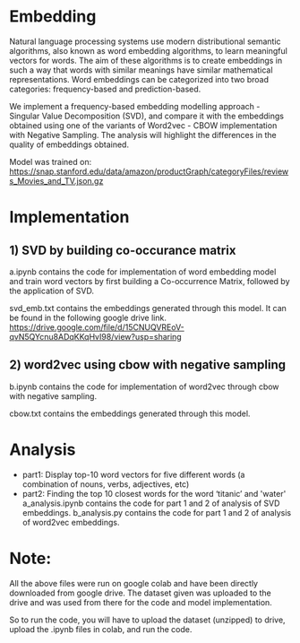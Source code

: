 # Embedding
Natural language processing systems use modern distributional semantic algorithms, also known as
word embedding algorithms, to learn meaningful vectors for words. The aim of these algorithms is to create
embeddings in such a way that words with similar meanings have similar mathematical representations.
Word embeddings can be categorized into two broad categories: frequency-based and prediction-based.

We implement a frequency-based embedding modelling approach - Singular Value Decomposition (SVD), and compare it with the embeddings obtained using one of the variants of Word2vec - CBOW implementation with Negative Sampling. The analysis will highlight the differences in the quality of embeddings obtained.  

Model was trained on: https://snap.stanford.edu/data/amazon/productGraph/categoryFiles/reviews_Movies_and_TV.json.gz

# Implementation
## 1) SVD by building co-occurance matrix
a.ipynb contains the code for implementation of word embedding model and train word vectors by first building a Co-occurrence Matrix, followed by the application of SVD.

svd_emb.txt contains the embeddings generated through this model. It can be found in the following google drive link.
https://drive.google.com/file/d/15CNUQVREoV-qvN5QYcnu8ADqKKqHvI98/view?usp=sharing

## 2) word2vec using cbow with negative sampling
b.ipynb contains the code for implementation of word2vec through cbow with negative sampling.

cbow.txt contains the embeddings generated through this model.

# Analysis
- part1: Display top-10 word vectors for five different words (a combination of nouns, verbs, adjectives, etc)  
- part2: Finding the top 10 closest words for the word ‘titanic’ and 'water'
a_analysis.ipynb contains the code for part 1 and 2 of analysis of SVD embeddings.
b_analysis.py contains the code for part 1 and 2 of analysis of word2vec embeddings.

# Note:
All the above files were run on google colab and have been directly downloaded from google drive. The dataset given was uploaded to the drive and was used from there for the code and model implementation. 

So to run the code, you will have to upload the dataset (unzipped) to drive, upload the .ipynb files in colab, and run the code.

